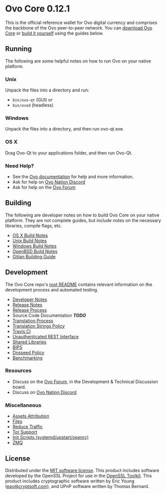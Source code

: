Ovo Core 0.12.1
=====================

This is the official reference wallet for Ovo digital currency and comprises the backbone of the Ovo peer-to-peer network. You can [download Ovo Core](https://www.ovocoin.ca/downloads/) or [build it yourself](#building) using the guides below.

Running
---------------------
The following are some helpful notes on how to run Ovo on your native platform.

### Unix

Unpack the files into a directory and run:

- `bin/ovo-qt` (GUI) or
- `bin/ovod` (headless)

### Windows

Unpack the files into a directory, and then run ovo-qt.exe.

### OS X

Drag Ovo-Qt to your applications folder, and then run Ovo-Qt.

### Need Help?

* See the [Ovo documentation](https://minblock.atlassian.net/wiki/display/DOC)
for help and more information.
* Ask for help on [Ovo Nation Discord](http://ovochat.org)
* Ask for help on the [Ovo Forum](https://ovocoin.ca/forum)

Building
---------------------
The following are developer notes on how to build Ovo Core on your native platform. They are not complete guides, but include notes on the necessary libraries, compile flags, etc.

- [OS X Build Notes](build-osx.md)
- [Unix Build Notes](build-unix.md)
- [Windows Build Notes](build-windows.md)
- [OpenBSD Build Notes](build-openbsd.md)
- [Gitian Building Guide](gitian-building.md)

Development
---------------------
The Ovo Core repo's [root README](/README.md) contains relevant information on the development process and automated testing.

- [Developer Notes](developer-notes.md)
- [Release Notes](release-notes.md)
- [Release Process](release-process.md)
- Source Code Documentation ***TODO***
- [Translation Process](translation_process.md)
- [Translation Strings Policy](translation_strings_policy.md)
- [Travis CI](travis-ci.md)
- [Unauthenticated REST Interface](REST-interface.md)
- [Shared Libraries](shared-libraries.md)
- [BIPS](bips.md)
- [Dnsseed Policy](dnsseed-policy.md)
- [Benchmarking](benchmarking.md)

### Resources
* Discuss on the [Ovo Forum](https://ovocoin.ca/forum), in the Development & Technical Discussion board.
* Discuss on [Ovo Nation Discord](http://ovochat.org)

### Miscellaneous
- [Assets Attribution](assets-attribution.md)
- [Files](files.md)
- [Reduce Traffic](reduce-traffic.md)
- [Tor Support](tor.md)
- [Init Scripts (systemd/upstart/openrc)](init.md)
- [ZMQ](zmq.md)

License
---------------------
Distributed under the [MIT software license](/COPYING).
This product includes software developed by the OpenSSL Project for use in the [OpenSSL Toolkit](https://www.openssl.org/). This product includes
cryptographic software written by Eric Young ([eay@cryptsoft.com](mailto:eay@cryptsoft.com)), and UPnP software written by Thomas Bernard.
